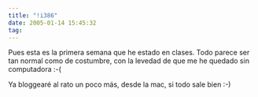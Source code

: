```yaml
---
title: "!i386"
date: 2005-01-14 15:45:32
tag: 
---
```

<p>Pues esta es la primera semana que he estado en clases. Todo parece ser tan normal como de costumbre, con la levedad de que me he quedado sin computadora :-(</p>

<p>Ya bloggearé al rato un poco más, desde la mac, si todo sale bien :-)</p>
<br/><br/>
